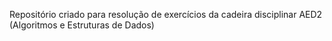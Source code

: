 Repositório criado para resolução de exercícios da cadeira disciplinar AED2 (Algoritmos e Estruturas de Dados)
